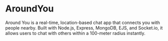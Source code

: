 # AroundYou
Around You is a real-time, location-based chat app that connects you with people nearby. Built with Node.js, Express, MongoDB, EJS, and Socket.io, it allows users to chat with others within a 100-meter radius instantly.

